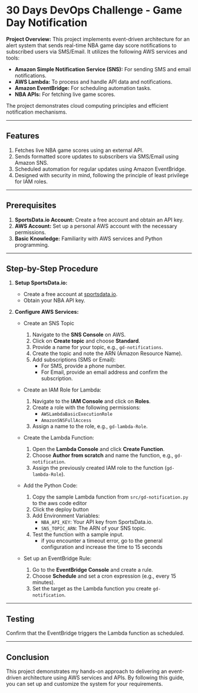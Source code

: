 # 30 Days DevOps Challenge - Game Day Notification
**Project Overview:** This project implements event-driven architecture for an alert system that sends real-time NBA game day score notifications to subscribed users via SMS/Email. It utilizes the following AWS services and tools:
- **Amazon Simple Notification Service (SNS):** For sending SMS and email notifications.
- **AWS Lambda:** To process and handle API data and notifications.
- **Amazon EventBridge:** For scheduling automation tasks.
- **NBA APIs:** For fetching live game scores.

The project demonstrates cloud computing principles and efficient notification mechanisms.

---

## Features
1. Fetches live NBA game scores using an external API.
2. Sends formatted score updates to subscribers via SMS/Email using Amazon SNS.
3. Scheduled automation for regular updates using Amazon EventBridge.
4. Designed with security in mind, following the principle of least privilege for IAM roles.

---

## Prerequisites
1. **SportsData.io Account:** Create a free account and obtain an API key.
2. **AWS Account:** Set up a personal AWS account with the necessary permissions.
3. **Basic Knowledge:** Familiarity with AWS services and Python programming.

---

## Step-by-Step Procedure
1. **Setup SportsData.io:**
   - Create a free account at [sportsdata.io](https://sportsdata.io).
   - Obtain your NBA API key.

2. **Configure AWS Services:**
   - Create an SNS Topic
     1. Navigate to the **SNS Console** on AWS.
     2. Click on **Create topic** and choose **Standard**.
     3. Provide a name for your topic, e.g., `gd-notifications`.
     4. Create the topic and note the ARN (Amazon Resource Name).
     5. Add subscriptions (SMS or Email):
        - For SMS, provide a phone number.
        - For Email, provide an email address and confirm the subscription.
     
   - Create an IAM Role for Lambda:
     1. Navigate to the **IAM Console** and click on **Roles**.
     2. Create a role with the following permissions:
        - `AWSLambdaBasicExecutionRole`
        - `AmazonSNSFullAccess`
     3. Assign a name to the role, e.g., `gd-lambda-Role`.

   - Create the Lambda Function:
     1. Open the **Lambda Console** and click **Create Function**.
     2. Choose **Author from scratch** and name the function, e.g., `gd-notification`.
     3. Assign the previously created IAM role to the function (`gd-lambda-Role`).

   - Add the Python Code:
     1. Copy the sample Lambda function from `src/gd-notification.py` to the aws code editor
     2. Click the deploy button
     3. Add Environment Variables:
        - `NBA_API_KEY`: Your API key from SportsData.io.
        - `SNS_TOPIC_ARN`: The ARN of your SNS topic.
     4. Test the function with a sample input.
        - if you encounter a timeout error, go to the general configuration and increase the time to 15 seconds

   - Set up an EventBridge Rule:
     1. Go to the **EventBridge Console** and create a rule.
     2. Choose **Schedule** and set a cron expression (e.g., every 15 minutes).
     3. Set the target as the Lambda function you create `gd-notification`.

---

## Testing
Confirm that the EventBridge triggers the Lambda function as scheduled.

---

## Conclusion
This project demonstrates my hands-on approach to delivering an event-driven architecture using AWS services and APIs. By following this guide, you can set up and customize the system for your requirements.
